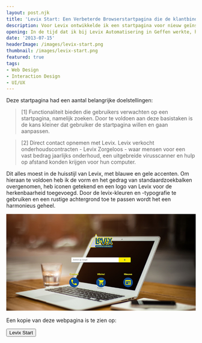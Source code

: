 ```yaml
---
layout: post.njk
title: 'Levix Start: Een Verbeterde Browserstartpagina die de klantbinding versterkt'
description: Voor Levix ontwikkelde ik een startpagina voor nieuw geïnstalleerde computers, met directe zoekfunctionaliteit en eenvoudige toegang tot support. In de huisstijl van Levix, met een strak en herkenbaar design, zorgde ik voor een naadloze gebruikerservaring die onderhoudscontracten en contactmogelijkheden centraal stelt.
opening: In de tijd dat ik bij Levix Automatisering in Geffen werkte, heb ik het proces van verkoop, reparatie en onderhoud van computers op de TD gezien en overzien. Hierbij zag ik een kans voor Levix om de startpagina van de standaardbrowser van nieuw geïnstalleerde computers aan te passen naar een pagina die het makkelijker maakt voor gebruikers om direct te zoeken en direct contact met Levix op te nemen, mochten er problemen zijn.
date: '2013-07-15'
headerImage: /images/levix-start.png
thumbnail: /images/levix-start.png
featured: true
tags:
- Web Design
- Interaction Design
- UI/UX
---
```


Deze startpagina had een aantal belangrijke doelstellingen:

>[1] Functionaliteit bieden die gebruikers verwachten op een startpagina, namelijk zoeken. Door te voldoen aan deze basistaken is de kans kleiner dat gebruiker de startpagina willen en gaan aanpassen.

>[2] Direct contact opnemen met Levix. Levix verkocht onderhoudscontracten - Levix Zorgeloos - waar mensen voor een vast bedrag jaarlijks onderhoud, een uitgebreide virusscanner en hulp op afstand konden krijgen voor hun computer.

Dit alles moest in de huisstijl van Levix, met blauwe en gele accenten. Om hieraan te voldoen heb ik de vorm en het gedrag van standaardzoekbalken overgenomen, heb iconen getekend en een logo van Levix voor de herkenbaarheid toegevoegd. Door de levix-kleuren en -typografie te gebruiken en een rustige achtergrond toe te passen wordt het een harmonieus geheel.

![Levix Start Webpagina](/images/levix-start.png)

Een kopie van deze webpagina is te zien op:

<a href="/project/levix-start"><button>Levix Start</button></a>

